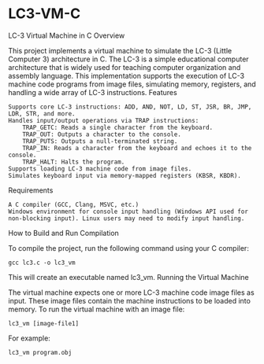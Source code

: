 # LC3-VM-C
LC-3 Virtual Machine in C
Overview

This project implements a virtual machine to simulate the LC-3 (Little Computer 3) architecture in C. The LC-3 is a simple educational computer architecture that is widely used for teaching computer organization and assembly language. This implementation supports the execution of LC-3 machine code programs from image files, simulating memory, registers, and handling a wide array of LC-3 instructions.
Features

    Supports core LC-3 instructions: ADD, AND, NOT, LD, ST, JSR, BR, JMP, LDR, STR, and more.
    Handles input/output operations via TRAP instructions:
        TRAP_GETC: Reads a single character from the keyboard.
        TRAP_OUT: Outputs a character to the console.
        TRAP_PUTS: Outputs a null-terminated string.
        TRAP_IN: Reads a character from the keyboard and echoes it to the console.
        TRAP_HALT: Halts the program.
    Supports loading LC-3 machine code from image files.
    Simulates keyboard input via memory-mapped registers (KBSR, KBDR).

Requirements

    A C compiler (GCC, Clang, MSVC, etc.)
    Windows environment for console input handling (Windows API used for non-blocking input). Linux users may need to modify input handling.

How to Build and Run
Compilation

To compile the project, run the following command using your C compiler:

    gcc lc3.c -o lc3_vm

This will create an executable named lc3_vm.
Running the Virtual Machine

The virtual machine expects one or more LC-3 machine code image files as input. These image files contain the machine instructions to be loaded into memory. To run the virtual machine with an image file:

    lc3_vm [image-file1]

For example:

    lc3_vm program.obj
